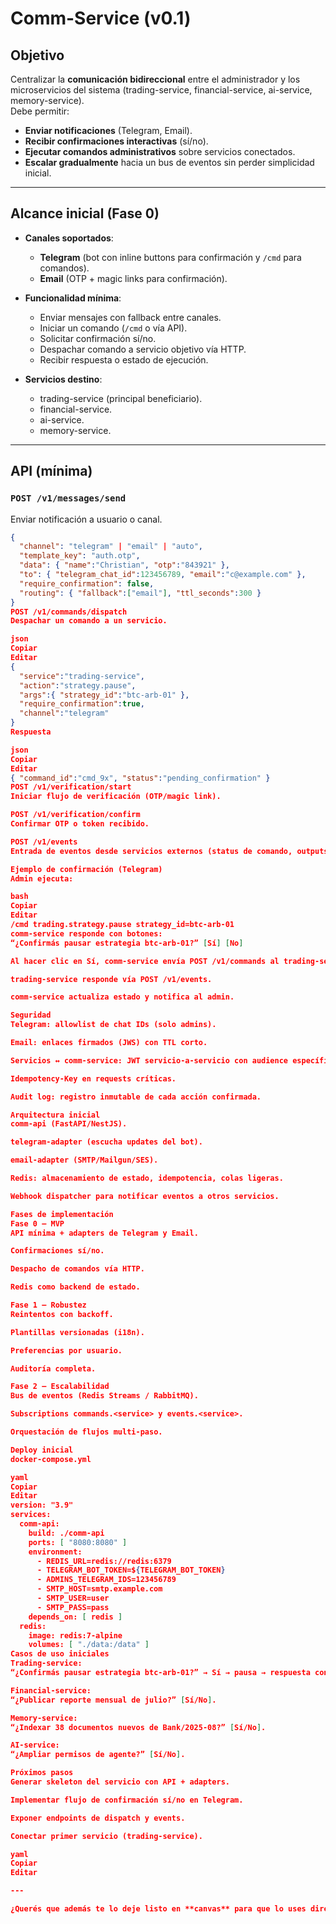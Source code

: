# Comm-Service (v0.1)

## Objetivo

Centralizar la **comunicación bidireccional** entre el administrador y los microservicios del sistema (trading-service, financial-service, ai-service, memory-service).  
Debe permitir:

- **Enviar notificaciones** (Telegram, Email).
- **Recibir confirmaciones interactivas** (sí/no).
- **Ejecutar comandos administrativos** sobre servicios conectados.
- **Escalar gradualmente** hacia un bus de eventos sin perder simplicidad inicial.

---

## Alcance inicial (Fase 0)

- **Canales soportados**:

  - **Telegram** (bot con inline buttons para confirmación y `/cmd` para comandos).
  - **Email** (OTP + magic links para confirmación).

- **Funcionalidad mínima**:

  - Enviar mensajes con fallback entre canales.
  - Iniciar un comando (`/cmd` o vía API).
  - Solicitar confirmación sí/no.
  - Despachar comando a servicio objetivo vía HTTP.
  - Recibir respuesta o estado de ejecución.

- **Servicios destino**:
  - trading-service (principal beneficiario).
  - financial-service.
  - ai-service.
  - memory-service.

---

## API (mínima)

### `POST /v1/messages/send`

Enviar notificación a usuario o canal.

```json
{
  "channel": "telegram" | "email" | "auto",
  "template_key": "auth.otp",
  "data": { "name":"Christian", "otp":"843921" },
  "to": { "telegram_chat_id":123456789, "email":"c@example.com" },
  "require_confirmation": false,
  "routing": { "fallback":["email"], "ttl_seconds":300 }
}
POST /v1/commands/dispatch
Despachar un comando a un servicio.

json
Copiar
Editar
{
  "service":"trading-service",
  "action":"strategy.pause",
  "args":{ "strategy_id":"btc-arb-01" },
  "require_confirmation":true,
  "channel":"telegram"
}
Respuesta

json
Copiar
Editar
{ "command_id":"cmd_9x", "status":"pending_confirmation" }
POST /v1/verification/start
Iniciar flujo de verificación (OTP/magic link).

POST /v1/verification/confirm
Confirmar OTP o token recibido.

POST /v1/events
Entrada de eventos desde servicios externos (status de comando, outputs).

Ejemplo de confirmación (Telegram)
Admin ejecuta:

bash
Copiar
Editar
/cmd trading.strategy.pause strategy_id=btc-arb-01
comm-service responde con botones:
“¿Confirmás pausar estrategia btc-arb-01?” [Sí] [No]

Al hacer clic en Sí, comm-service envía POST /v1/commands al trading-service.

trading-service responde vía POST /v1/events.

comm-service actualiza estado y notifica al admin.

Seguridad
Telegram: allowlist de chat IDs (solo admins).

Email: enlaces firmados (JWS) con TTL corto.

Servicios ↔ comm-service: JWT servicio-a-servicio con audience específica.

Idempotency-Key en requests críticas.

Audit log: registro inmutable de cada acción confirmada.

Arquitectura inicial
comm-api (FastAPI/NestJS).

telegram-adapter (escucha updates del bot).

email-adapter (SMTP/Mailgun/SES).

Redis: almacenamiento de estado, idempotencia, colas ligeras.

Webhook dispatcher para notificar eventos a otros servicios.

Fases de implementación
Fase 0 — MVP
API mínima + adapters de Telegram y Email.

Confirmaciones sí/no.

Despacho de comandos vía HTTP.

Redis como backend de estado.

Fase 1 — Robustez
Reintentos con backoff.

Plantillas versionadas (i18n).

Preferencias por usuario.

Auditoría completa.

Fase 2 — Escalabilidad
Bus de eventos (Redis Streams / RabbitMQ).

Subscriptions commands.<service> y events.<service>.

Orquestación de flujos multi-paso.

Deploy inicial
docker-compose.yml

yaml
Copiar
Editar
version: "3.9"
services:
  comm-api:
    build: ./comm-api
    ports: [ "8080:8080" ]
    environment:
      - REDIS_URL=redis://redis:6379
      - TELEGRAM_BOT_TOKEN=${TELEGRAM_BOT_TOKEN}
      - ADMINS_TELEGRAM_IDS=123456789
      - SMTP_HOST=smtp.example.com
      - SMTP_USER=user
      - SMTP_PASS=pass
    depends_on: [ redis ]
  redis:
    image: redis:7-alpine
    volumes: [ "./data:/data" ]
Casos de uso iniciales
Trading-service:
“¿Confirmás pausar estrategia btc-arb-01?” → Sí → pausa → respuesta confirmada.

Financial-service:
“¿Publicar reporte mensual de julio?” [Sí/No].

Memory-service:
“¿Indexar 38 documentos nuevos de Bank/2025-08?” [Sí/No].

AI-service:
“¿Ampliar permisos de agente?” [Sí/No].

Próximos pasos
Generar skeleton del servicio con API + adapters.

Implementar flujo de confirmación sí/no en Telegram.

Exponer endpoints de dispatch y events.

Conectar primer servicio (trading-service).

yaml
Copiar
Editar

---

¿Querés que además te lo deje listo en **canvas** para que lo uses directamente como documento editable base del repo?
```
